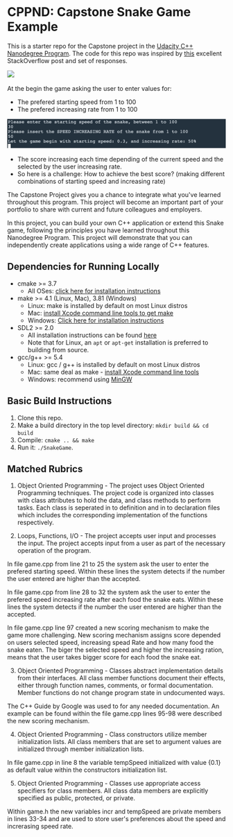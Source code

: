 # CPPND: Capstone Snake Game Example

This is a starter repo for the Capstone project in the [Udacity C++ Nanodegree Program](https://www.udacity.com/course/c-plus-plus-nanodegree--nd213). The code for this repo was inspired by [this](https://codereview.stackexchange.com/questions/212296/snake-game-in-c-with-sdl) excellent StackOverflow post and set of responses.

<img src="snake_game.gif"/>



At the begin the game asking the user to enter values for:
- The prefered starting speed from 1 to 100 
- The prefered increasing rate from 1 to 100

<img src="User_Input.png"/>


* The score increasing each time depending of the current speed and the selected by the user increasing rate. 
* So here is a challenge: How to achieve the best score? (making different combinations of starting speed and increasing rate)


The Capstone Project gives you a chance to integrate what you've learned throughout this program. This project will become an important part of your portfolio to share with current and future colleagues and employers.

In this project, you can build your own C++ application or extend this Snake game, following the principles you have learned throughout this Nanodegree Program. This project will demonstrate that you can independently create applications using a wide range of C++ features.

## Dependencies for Running Locally
* cmake >= 3.7
  * All OSes: [click here for installation instructions](https://cmake.org/install/)
* make >= 4.1 (Linux, Mac), 3.81 (Windows)
  * Linux: make is installed by default on most Linux distros
  * Mac: [install Xcode command line tools to get make](https://developer.apple.com/xcode/features/)
  * Windows: [Click here for installation instructions](http://gnuwin32.sourceforge.net/packages/make.htm)
* SDL2 >= 2.0
  * All installation instructions can be found [here](https://wiki.libsdl.org/Installation)
  * Note that for Linux, an `apt` or `apt-get` installation is preferred to building from source.
* gcc/g++ >= 5.4
  * Linux: gcc / g++ is installed by default on most Linux distros
  * Mac: same deal as make - [install Xcode command line tools](https://developer.apple.com/xcode/features/)
  * Windows: recommend using [MinGW](http://www.mingw.org/)

## Basic Build Instructions

1. Clone this repo.
2. Make a build directory in the top level directory: `mkdir build && cd build`
3. Compile: `cmake .. && make`
4. Run it: `./SnakeGame`.


## Matched Rubrics 
1. Object Oriented Programming - The project uses Object Oriented Programming techniques.
The project code is organized into classes with class attributes to hold the data, and class methods to perform tasks.
Each class is seperated in to definition and in to declaration files which includes the corresponding implementation of the functions respectively.

2. Loops, Functions, I/O - The project accepts user input and processes the input.
The project accepts input from a user as part of the necessary operation of the program.

In file game.cpp from line 21 to 25 the system ask the user to enter the prefered starting speed. 
Within these lines the system detects if the number the user entered are higher than the accepted.

In file game.cpp from line 28 to 32 the system ask the user to enter the prefered speed increasing rate after each food the snake eats. 
Within these lines the system detects if the number the user entered are higher than the accepted.

In file game.cpp line 97 created a new scoring mechanism to make the game more challenging. New scoring mechanism assigns score depended on users selected speed, increasing spead Rate and how many food the snake eaten. The biger the selected speed and higher the increasing ration, means that the user takes bigger score for each food the snake eat.
 
3. Object Oriented Programming - Classes abstract implementation details from their interfaces.
All class member functions document their effects, either through function names, comments, or formal documentation. Member functions do not change program state in undocumented ways.

The C++ Guide by Google was used to for any needed documentation. An example can be found within the file game.cpp lines 95-98 were described the new scoring mechanism.

4. Object Oriented Programming - Class constructors utilize member initialization lists.
All class members that are set to argument values are initialized through member initialization lists.

In file game.cpp in line 8 the variable tempSpeed initialized with value {0.1} as default value within the constructors initialization list.

5. Object Oriented Programming - Classes use appropriate access specifiers for class members.
All class data members are explicitly specified as public, protected, or private.

Within game.h the new variables incr and tempSpeed are private members in lines 33-34 and are used to store user's preferences about the speed and increrasing speed rate.

 
 
 
 

